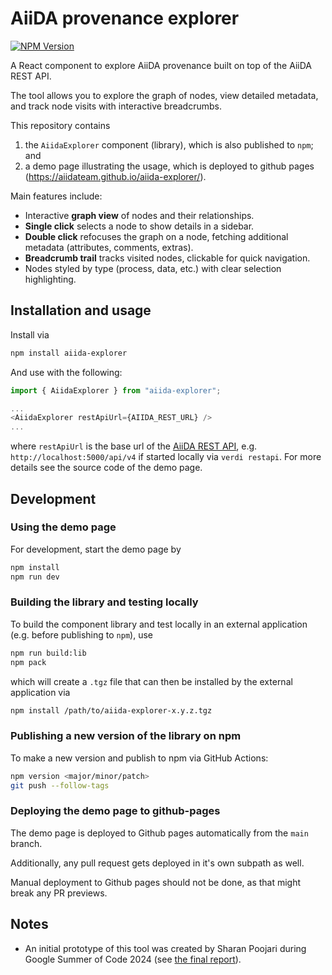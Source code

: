 # AiiDA provenance explorer

[![NPM Version](https://img.shields.io/npm/v/aiida-explorer)](https://www.npmjs.com/package/aiida-explorer)

A React component to explore AiiDA provenance built on top of the AiiDA REST API.

The tool allows you to explore the graph of nodes, view detailed metadata, and track node visits with interactive breadcrumbs.

This repository contains

1. the `AiidaExplorer` component (library), which is also published to `npm`; and
2. a demo page illustrating the usage, which is deployed to github pages (https://aiidateam.github.io/aiida-explorer/).

Main features include:

- Interactive **graph view** of nodes and their relationships.
- **Single click** selects a node to show details in a sidebar.
- **Double click** refocuses the graph on a node, fetching additional metadata (attributes, comments, extras).
- **Breadcrumb trail** tracks visited nodes, clickable for quick navigation.
- Nodes styled by type (process, data, etc.) with clear selection highlighting.

## Installation and usage

Install via

```bash
npm install aiida-explorer
```

And use with the following:

```javascript
import { AiidaExplorer } from "aiida-explorer";

...
<AiidaExplorer restApiUrl={AIIDA_REST_URL} />
...
```

where `restApiUrl` is the base url of the [AiiDA REST API](https://aiida.readthedocs.io/projects/aiida-core/en/v2.6.2/reference/rest_api.html), e.g. `http://localhost:5000/api/v4` if started locally via `verdi restapi`. For more details see the source code of the demo page.

## Development

### Using the demo page

For development, start the demo page by

```bash
npm install
npm run dev
```

### Building the library and testing locally

To build the component library and test locally in an external application (e.g. before publishing to `npm`), use

```bash
npm run build:lib
npm pack
```

which will create a `.tgz` file that can then be installed by the external application via

```bash
npm install /path/to/aiida-explorer-x.y.z.tgz
```

### Publishing a new version of the library on npm

To make a new version and publish to npm via GitHub Actions:

```bash
npm version <major/minor/patch>
git push --follow-tags
```

### Deploying the demo page to github-pages

The demo page is deployed to Github pages automatically from the `main` branch.

Additionally, any pull request gets deployed in it's own subpath as well.

Manual deployment to Github pages should not be done, as that might break any PR previews.

## Notes

- An initial prototype of this tool was created by Sharan Poojari during Google Summer of Code 2024 (see [the final report](https://github.com/aiidateam/aiida-explorer/blob/gsoc/gsoc/README.md)).
